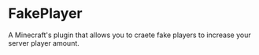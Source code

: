# FakePlayer
A Minecraft's plugin that allows you to craete fake players to increase your server player amount.

